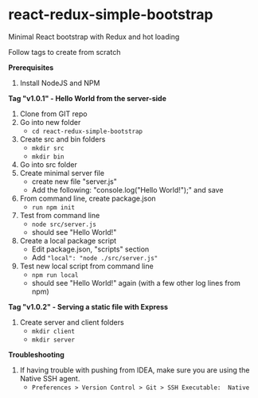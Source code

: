 # react-redux-simple-bootstrap
Minimal React bootstrap with Redux and hot loading

Follow tags to create from scratch

**Prerequisites**
1. Install NodeJS and NPM

**Tag "v1.0.1" - Hello World from the server-side**
1. Clone from GIT repo
1. Go into new folder
    * ```cd react-redux-simple-bootstrap```
1. Create src and bin folders
    * ```mkdir src```
    * ```mkdir bin```
1. Go into src folder
1. Create minimal server file
    * create new file "server.js"
    * Add the following:  "console.log("Hello World!");" and save
1. From command line, create package.json
    * ```run npm init```
1. Test from command line
    * ```node src/server.js```
    * should see "Hello World!"
1. Create a local package script
    * Edit package.json, "scripts" section
    * Add ```"local": "node ./src/server.js"```
1. Test new local script from command line
    * ```npm run local```
    * should see "Hello World!" again (with a few other log lines from npm)


**Tag "v1.0.2" - Serving a static file with Express**
1. Create server and client folders
    * ```mkdir client```
    * ```mkdir server```

**Troubleshooting**

1. If having trouble with pushing from IDEA, make sure you are using the Native SSH agent.
    * ```Preferences > Version Control > Git > SSH Executable:  Native```
